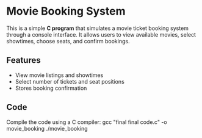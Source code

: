 # Movie Booking System

This is a simple **C program** that simulates a movie ticket booking system through a console interface. It allows users to view available movies, select showtimes, choose seats, and confirm bookings.

## Features

- View movie listings and showtimes
- Select number of tickets and seat positions
- Stores booking confirmation

## Code
Compile the code using a C compiler:
   gcc "final final code.c" -o movie_booking
   ./movie_booking

